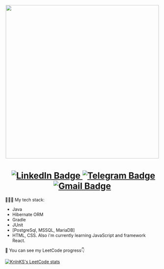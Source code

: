 <div id="header" align="center">
  <img src="https://media.giphy.com/media/xFlwfGFN6ddtK2B05t/giphy.gif" width="500"/>
</div>
<h1 align="center">
  <img src="https://komarev.com/ghpvc/?username=NiceBruce&style=for-the-badge&color=brightgreen" alt=""/>
  <a href="https://www.linkedin.com/in/boris-demin-81ab96250/">
    <img src="https://img.shields.io/badge/LinkedIn-blue?style=for-the-badge&logo=linkedin&logoColor=white" alt="LinkedIn Badge"/>
  </a>
  <a href="https://t.me/rtfmyoumust">
    <img src="https://img.shields.io/badge/Telegram-2CA5E0?style=for-the-badge&logo=telegram&logoColor=white" alt="Telegram Badge"/>
  </a>
  <a href="mailto:demin.b.d@gmail.com">
    <img src="https://img.shields.io/badge/Gmail-D14836?style=for-the-badge&logo=gmail&logoColor=white" alt="Gmail Badge"/>
  </a>
</h1>

👨🏻‍💻 My tech stack: 
- Java
- Hibernate ORM
- Gradle
- JUnit
- [PostgreSql, MSSQL, MariaDB]
-  HTML, CSS. Also i'm currently learning JavaScript and framework React.

🌱 You can see my LeetCode progress👇
 
[![KnlnKS's LeetCode stats](https://leetcode-stats-six.vercel.app/?username=rtfmyoumust)](https://github.com/rtfmyoumust/leetcode-stats)


<!--
**NiceBruce/NiceBruce** is a ✨ _special_ ✨ repository because its `README.md` (this file) appears on your GitHub profile.

Here are some ideas to get you started:

- 🔭 I’m currently working on ...
- 🌱 I’m currently learning ...
- 👯 I’m looking to collaborate on ...
- 🤔 I’m looking for help with ...
- 💬 Ask me about ...
- 📫 How to reach me: ...
- 😄 Pronouns: ...
- ⚡ Fun fact: ...
-->
